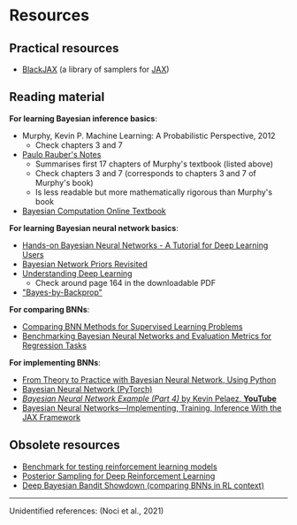 # Resources

## Practical resources
- [BlackJAX](https://github.com/blackjax-devs/blackjax) (a library of samplers for [JAX](https://github.com/google/jax))

## Reading material
**For learning Bayesian inference basics**:

- Murphy, Kevin P. Machine Learning: A Probabilistic Perspective, 2012
    - Check chapters 3 and 7
- [Paulo Rauber's Notes](https://www.paulorauber.com/files/notes/machine_learning.pdf)
    - Summarises first 17 chapters of Murphy's textbook (listed above)
    - Check chapters 3 and 7 (corresponds to chapters 3 and 7 of Murphy's book)
    - Is less readable but more mathematically rigorous than Murphy's book
- [Bayesian Computation Online Textbook](https://bayesiancomputationbook.com/welcome.html)

**For learning Bayesian neural network basics**:

- [Hands-on Bayesian Neural Networks - A Tutorial for Deep Learning Users](https://arxiv.org/pdf/2007.06823.pdf)
- [Bayesian Network Priors Revisited](https://arxiv.org/pdf/2102.06571)
- [Understanding Deep Learning](https://udlbook.github.io/udlbook)
    - Check around page 164 in the downloadable PDF
- ["Bayes-by-Backprop"](https://medium.com/neuralspace/probabilistic-deep-learning-bayes-by-backprop-c4a3de0d9743)

**For comparing BNNs**:

- [Comparing BNN Methods for Supervised Learning Problems](https://www.alignmentforum.org/posts/79eegMp3EBs8ptFqa/neural-uncertainty-estimation-review-article-for-alignment)
- [Benchmarking Bayesian Neural Networks and Evaluation Metrics for Regression Tasks](https://arxiv.org/pdf/2206.06779.pdf)

**For implementing BNNs**:

- [From Theory to Practice with Bayesian Neural Network, Using Python](https://towardsdatascience.com/from-theory-to-practice-with-bayesian-neural-network-using-python-9262b611b825)
- [Bayesian Neural Network (PyTorch)](https://github.com/Harry24k/bayesian-neural-network-pytorch)
- [_Bayesian Neural Network Example (Part 4)_ by Kevin Pelaez, **YouTube**](https://www.youtube.com/watch?v=3oo1GVeFDi0)
- [Bayesian Neural Networks—Implementing, Training, Inference With the JAX Framework](https://neptune.ai/blog/bayesian-neural-networks-with-jax)

## Obsolete resources
- [Benchmark for testing reinforcement learning models](https://michelangeloconserva.github.io/Colosseum/mds/intro.html)
- [Posterior Sampling for Deep Reinforcement Learning](https://arxiv.org/pdf/2305.00477.pdf)
- [Deep Bayesian Bandit Showdown (comparing BNNs in RL context)](https://arxiv.org/pdf/1802.09127.pdf)

---

Unidentified references: (Noci et al., 2021)
